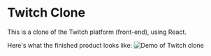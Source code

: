# Twitch Clone

This is a clone of the Twitch platform (front-end), using React.

Here's what the finished product looks like: ![Demo of Twitch clone](media/twitch-clone-demo.gif)

